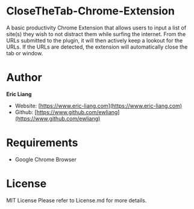 # CloseTheTab-Chrome-Extension
A basic productivity Chrome Extension that allows users to input a list of site(s) they wish to not distract them while surfing the internet. From the URLs submitted to the plugin, it will then actively keep a lookout for the URLs. If the URLs are detected, the extension will automatically close the tab or window.

# Author
**Eric Liang**
- Website: [https://www.eric-liang.com](https://www.eric-liang.com)
- Github: [https://www.github.com/ewliang](https://www.github.com/ewliang)

# Requirements
- Google Chrome Browser

# License
MIT License
Please refer to License.md for more details.
